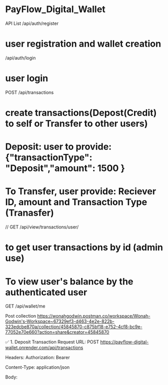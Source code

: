 # PayFlow_Digital_Wallet
API List
/api/auth/register
# user registration and wallet creation

/api/auth/login
# user login

POST /api/transactions
# create transactions(Depost(Credit) to self or Transfer to other users)
# Deposit: user to provide:{"transactionType": "Deposit","amount": 1500 }
# To Transfer, user provide: Reciever ID, amount and Transaction Type (Tranasfer)

// GET /api/view/transactions/user/<userId>
# to get user transactions by id (admin use)

# To view user's balance by the authenticated user
GET /api/wallet/me

Post collection
https://wonahgodwin.postman.co/workspace/Wonah-Godwin's-Workspace~67329ef3-d463-4e2e-822b-323edcbe870a/collection/45845870-c875bf18-e752-4cf8-bc9e-77052e70e660?action=share&creator=45845870


✅ 1. Deposit Transaction
Request URL:
POST https://payflow-digital-wallet.onrender.com/api/transactions

Headers:
Authorization: Bearer <your-valid-jwt-token>

Content-Type: application/json

Body: